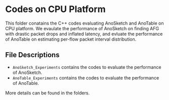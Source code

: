 # Codes on CPU Platform

This folder conatains the C++ codes evaluating AnoSketch and AnoTable on CPU platform. We evaulate the performance of AnoSketch on finding AFG with drastic packet drops and inflated latency, and evluate the performance of AnoTable on estimating per-flow packet interval distribution. 

## File Descriptions

- `AnoSketch_Experiments` contains the codes to evaluate the performance of AnoSketch.
- `AnoTable_Experiments` contains the codes to evaluate the performance of AnoTable.

More details can be found in the folders. 